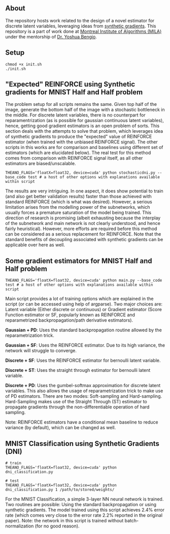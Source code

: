 ## About
The repository hosts work related to the design of a novel estimator for discrete latent variables, leveraging ideas from [synthetic gradients](https://arxiv.org/abs/1608.05343). This repository is a part of work done at [Montreal Institute of Algorithms (MILA)](https://mila.umontreal.ca/) under the mentorship of [Dr. Yoshua Bengio](http://www.iro.umontreal.ca/~bengioy/yoshua_en/).

## Setup
```
chmod +x init.sh
./init.sh
```
## "Expected" REINFORCE using Synthetic gradients for MNIST Half and Half problem
The problem setup for all scripts remains the same. Given top half of the image, generate the bottom half of the image with a stochastic bottleneck in the middle. For discrete latent variables, there is no counterpart for reparamentrization (as is possible for gaussian continuous latent variables), hence, getting good gradient estimators is an open problem of sorts. This section deals with the attempts to solve that problem, which leverages idea of synthetic gradients to produce the "expected" value of REINFORCE estimator (when trained with the unbiased REINFORCE signal). The other scripts in this works are for comparison and baselines using different set of estimators (which are elucidated below). The real test for this method comes from comparison with REINFORCE signal itself, as all other estimators are biased/unscalable.

```
THEANO_FLAGS='floatX=float32, device=cuda' python stochasticdni.py --base_code test # a host of other options with explanations available within script
```

The results are very intriguing. In one aspect, it does show potential to train (and also get better validation results) faster than those achieved with standard REINFORCE (which is what was desired). However, a serious limitation arises from the modelling power of the subnetworks, which usually forces a premature saturation of the model being trained. This direction of research is promising (albeit exhausting because the interplay of the subnetwork and main network is not clearly understood, and hence fairly heuristical). However, more efforts are required before this method can be considered as a serious replacement for REINFORCE. Note that the standard benefits of decoupling associated with synthetic gradients can be applicable over here as well.

## Some gradient estimators for MNIST Half and Half problem
```
THEANO_FLAGS='floatX=float32, device=cuda' python main.py --base_code test # a host of other options with explanations available within script
```

Main script provides a lot of training options which are explained in the script (or can be accessed using help of argparse). Two major choices are: Latent variable (Either discrete or continuous) or Gradient estimator (Score Function estimator or SF, popularly known as REINFORCE and reparametrized backpropagation/path derivative estimators).

**Gaussian + PD**: Uses the standard backpropagation routine allowed by the reparametrization trick.

**Gaussian + SF**: Uses the REINFORCE estimator. Due to its high variance, the network will struggle to converge.

**Discrete + SF**: Uses the REINFORCE estimator for bernoulli latent variable.

**Discrete + ST**: Uses the straight through estimator for bernoulli latent variable.

**Discrete + PD**: Uses the gumbel-softmax approximation for discrete latent variables. This also allows the usage of reparametrization trick to make use of PD estimators. There are two modes: Soft-sampling and Hard-sampling. Hard-Sampling makes use of the Straight Through (ST) estimator to propagate gradients through the non-differentiable operation of hard sampling.

Note: REINFORCE estimators have a conditional mean baseline to reduce variance (by default), which can be changed as well. 
## MNIST Classification using Synthetic Gradients (DNI)
```
# train
THEANO_FLAGS='floatX=float32, device=cuda' python dni_classification.py

# test
THEANO_FLAGS='floatX=float32, device=cuda' python dni_classification.py 1 /path/to/stored/weights/
```

For the MNIST Classification, a simple 3-layer NN neural network is trained. Two routines are possible: Using the standard backpropagation or using synthetic gradients. The model trained using this script achieves 2.4% error rate (which comes very close to the error rate 2.2% reported in the original paper). Note: the network in this script is trained without batch-normalization (for no good reason).